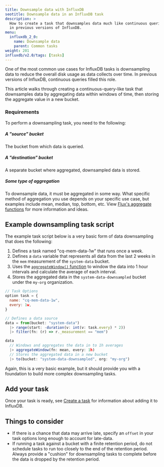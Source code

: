 ```yaml
---
title: Downsample data with InfluxDB
seotitle: Downsample data in an InfluxDB task
description: >
  How to create a task that downsamples data much like continuous queries
  in previous versions of InfluxDB.
menu:
  influxdb_2_0:
    name: Downsample data
    parent: Common tasks
weight: 201
influxdb/v2.0/tags: [tasks]
---
```


One of the most common use cases for InfluxDB tasks is downsampling data to reduce
the overall disk usage as data collects over time.
In previous versions of InfluxDB, continuous queries filled this role.

This article walks through creating a continuous-query-like task that downsamples
data by aggregating data within windows of time, then storing the aggregate value in a new bucket.

### Requirements
To perform a downsampling task, you need to the following:

##### A "source" bucket
The bucket from which data is queried.

##### A "destination" bucket
A separate bucket where aggregated, downsampled data is stored.

##### Some type of aggregation
To downsample data, it must be aggregated in some way.
What specific method of aggregation you use depends on your specific use case,
but examples include mean, median, top, bottom, etc.
View [Flux's aggregate functions](/influxdb/v2.0/reference/flux/stdlib/built-in/transformations/aggregates/)
for more information and ideas.

## Example downsampling task script
The example task script below is a very basic form of data downsampling that does the following:

1. Defines a task named "cq-mem-data-1w" that runs once a week.
2. Defines a `data` variable that represents all data from the last 2 weeks in the
   `mem` measurement of the `system-data` bucket.
3. Uses the [`aggregateWindow()` function](/influxdb/v2.0/reference/flux/stdlib/built-in/transformations/aggregates/aggregatewindow/)
   to window the data into 1 hour intervals and calculate the average of each interval.
4. Stores the aggregated data in the `system-data-downsampled` bucket under the
   `my-org` organization.

```js
// Task Options
option task = {
  name: "cq-mem-data-1w",
  every: 1w,
}

// Defines a data source
data = from(bucket: "system-data")
  |> range(start: -duration(v: int(v: task.every) * 2))
  |> filter(fn: (r) => r._measurement == "mem")

data
  // Windows and aggregates the data in to 1h averages
  |> aggregateWindow(fn: mean, every: 1h)
  // Stores the aggregated data in a new bucket
  |> to(bucket: "system-data-downsampled", org: "my-org")
```

Again, this is a very basic example, but it should provide you with a foundation
to build more complex downsampling tasks.

## Add your task
Once your task is ready, see [Create a task](/influxdb/v2.0/process-data/manage-tasks/create-task) for information about adding it to InfluxDB.

## Things to consider
- If there is a chance that data may arrive late, specify an `offset` in your
  task options long enough to account for late-data.
- If running a task against a bucket with a finite retention period, do not schedule
  tasks to run too closely to the end of the retention period.
  Always provide a "cushion" for downsampling tasks to complete before the data
  is dropped by the retention period.
